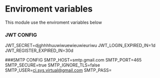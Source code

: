 # Enviroment variables
This module use the enviroment variables below

### JWT CONFIG
JWT_SECRET=djghhhhuuwiwuewieuwieuriwu
JWT_LOGIN_EXPIRED_IN=1d
JWT_REGISTER_EXPIRED_IN=30d

###SMTP CONFIG
SMTP_HOST=smtp.gmail.com
SMTP_PORT=465
SMTP_SECURE=true
SMTP_IGNORE_TLS=false 
SMTP_USER=ci.sys.virtual@gmail.com
SMTP_PASS=
